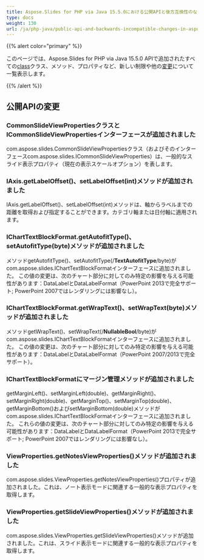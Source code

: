 ```yaml
---
title: Aspose.Slides for PHP via Java 15.5.0における公開APIと後方互換性のない変更
type: docs
weight: 130
url: /ja/php-java/public-api-and-backwards-incompatible-changes-in-aspose-slides-for-java-15-5-0/
---
```


{{% alert color="primary" %}} 

このページでは、Aspose.Slides for PHP via Java 15.5.0 APIで追加されたすべての[class](/slides/ja/php-java/public-api-and-backwards-incompatible-changes-in-aspose-slides-for-java-15-5-0/)クラス、メソッド、プロパティなど、新しい制限や他の[変更](/slides/ja/php-java/public-api-and-backwards-incompatible-changes-in-aspose-slides-for-java-15-5-0/)について一覧表示します。

{{% /alert %}} 
## **公開APIの変更**
### **CommonSlideViewPropertiesクラスとICommonSlideViewPropertiesインターフェースが追加されました**
com.aspose.slides.CommonSlideViewPropertiesクラス（およびそのインターフェースcom.aspose.slides.ICommonSlideViewProperties）は、一般的なスライド表示プロパティ（現在の表示スケールオプション）を表します。
### **IAxis.getLabelOffset()、setLabelOffset(int)メソッドが追加されました**
IAxis.getLabelOffset()、setLabelOffset(int)メソッドは、軸からラベルまでの距離を取得および指定することができます。カテゴリ軸または日付軸に適用されます。
### **IChartTextBlockFormat.getAutofitType()、setAutofitType(byte)メソッドが追加されました**
メソッドgetAutofitType()、setAutofitType(/**TextAutofitType**/byte)がcom.aspose.slides.IChartTextBlockFormatインターフェースに追加されました。
この値の変更は、次のチャート部分に対してのみ特定の影響を与える可能性があります：DataLabelとDataLabelFormat（PowerPoint 2013で完全サポート; PowerPoint 2007ではレンダリングには影響なし）。
### **IChartTextBlockFormat.getWrapText()、setWrapText(byte)メソッドが追加されました**
メソッドgetWrapText()、setWrapText(/**NullableBool**/byte)がcom.aspose.slides.IChartTextBlockFormatインターフェースに追加されました。
この値の変更は、次のチャート部分に対してのみ特定の影響を与える可能性があります：DataLabelとDataLabelFormat（PowerPoint 2007/2013で完全サポート）。
### **IChartTextBlockFormatにマージン管理メソッドが追加されました**
getMarginLeft()、setMarginLeft(double)、getMarginRight()、setMarginRight(double)、getMarginTop()、setMarginTop(double)、getMarginBottom()およびsetMarginBottom(double)メソッドがcom.aspose.slides.IChartTextBlockFormatインターフェースに追加されました。
これらの値の変更は、次のチャート部分に対してのみ特定の影響を与える可能性があります：DataLabelとDataLabelFormat（PowerPoint 2013で完全サポート; PowerPoint 2007ではレンダリングには影響なし）。
### **ViewProperties.getNotesViewProperties()メソッドが追加されました**
com.aspose.slides.ViewProperties.getNotesViewProperties()プロパティが追加されました。これは、ノート表示モードに関連する一般的な表示プロパティを取得します。
### **ViewProperties.getSlideViewProperties()メソッドが追加されました**
com.aspose.slides.ViewProperties.getSlideViewProperties()メソッドが追加されました。これは、スライド表示モードに関連する一般的な表示プロパティを取得します。